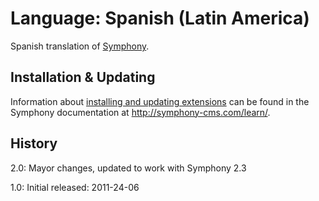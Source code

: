 # Language: Spanish (Latin America)

Spanish translation of [Symphony](http://www.symphony-cms.com).  

## Installation & Updating

Information about [installing and updating extensions](http://symphony-cms.com/learn/tasks/view/install-an-extension/) can be found in the Symphony documentation at <http://symphony-cms.com/learn/>.

## History

2.0: Mayor changes, updated to work with Symphony 2.3

1.0: Initial released: 2011-24-06
